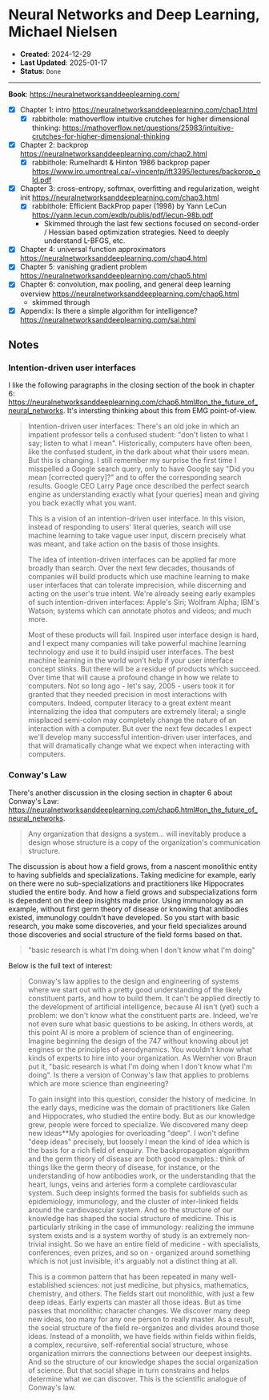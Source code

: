 # Neural Networks and Deep Learning, Michael Nielsen

- **Created**: 2024-12-29
- **Last Updated**: 2025-01-17
- **Status**: `Done`

---

**Book**: <https://neuralnetworksanddeeplearning.com/>

- [X] Chapter 1: intro <https://neuralnetworksanddeeplearning.com/chap1.html>
  - [X] rabbithole: mathoverflow intuitive crutches for higher dimensional thinking: <https://mathoverflow.net/questions/25983/intuitive-crutches-for-higher-dimensional-thinking>
- [X] Chapter 2: backprop <https://neuralnetworksanddeeplearning.com/chap2.html>
  - [X] rabbithole: Rumelhardt & Hinton 1986 backprop paper <https://www.iro.umontreal.ca/~vincentp/ift3395/lectures/backprop_old.pdf>
- [X] Chapter 3: cross-entropy, softmax, overfitting and regularization, weight init <https://neuralnetworksanddeeplearning.com/chap3.html>
  - [X] rabbithole: Efficient BackProp paper (1998) by Yann LeCun <https://yann.lecun.com/exdb/publis/pdf/lecun-98b.pdf>
    - Skimmed through the last few sections focused on second-order / Hessian based optimization strategies. Need to deeply understand L-BFGS, etc.
- [X] Chapter 4: universal function approximators <https://neuralnetworksanddeeplearning.com/chap4.html>
- [X] Chapter 5: vanishing gradient problem <https://neuralnetworksanddeeplearning.com/chap5.html>
- [X] Chapter 6: convolution, max pooling, and general deep learning overview <https://neuralnetworksanddeeplearning.com/chap6.html>
  - skimmed through
- [X] Appendix: Is there a simple algorithm for intelligence? <https://neuralnetworksanddeeplearning.com/sai.html>
  
## Notes

### Intention-driven user interfaces

I like the following paragraphs in the closing section of the book in chapter 6: <https://neuralnetworksanddeeplearning.com/chap6.html#on_the_future_of_neural_networks>. It's intersting thinking about this from EMG point-of-view.

> Intention-driven user interfaces: There's an old joke in which an impatient professor tells a confused student: "don't listen to what I say; listen to what I mean". Historically, computers have often been, like the confused student, in the dark about what their users mean. But this is changing. I still remember my surprise the first time I misspelled a Google search query, only to have Google say "Did you mean [corrected query]?" and to offer the corresponding search results. Google CEO Larry Page once described the perfect search engine as understanding exactly what [your queries] mean and giving you back exactly what you want.
>
> This is a vision of an intention-driven user interface. In this vision, instead of responding to users' literal queries, search will use machine learning to take vague user input, discern precisely what was meant, and take action on the basis of those insights.
>
> The idea of intention-driven interfaces can be applied far more broadly than search. Over the next few decades, thousands of companies will build products which use machine learning to make user interfaces that can tolerate imprecision, while discerning and acting on the user's true intent. We're already seeing early examples of such intention-driven interfaces: Apple's Siri; Wolfram Alpha; IBM's Watson; systems which can annotate photos and videos; and much more.
>
> Most of these products will fail. Inspired user interface design is hard, and I expect many companies will take powerful machine learning technology and use it to build insipid user interfaces. The best machine learning in the world won't help if your user interface concept stinks. But there will be a residue of products which succeed. Over time that will cause a profound change in how we relate to computers. Not so long ago - let's say, 2005 - users took it for granted that they needed precision in most interactions with computers. Indeed, computer literacy to a great extent meant internalizing the idea that computers are extremely literal; a single misplaced semi-colon may completely change the nature of an interaction with a computer. But over the next few decades I expect we'll develop many successful intention-driven user interfaces, and that will dramatically change what we expect when interacting with computers.

### Conway's Law

There's another discussion in the closing section in chapter 6 about Conway's Law: <https://neuralnetworksanddeeplearning.com/chap6.html#on_the_future_of_neural_networks>.

> Any organization that designs a system... will inevitably produce a design whose structure is a copy of the organization's communication structure.

The discussion is about how a field grows, from a nascent monolithic entity to having subfields and specializations. Taking medicine for example, early on there were no sub-specializations and practitioners like Hippocrates studied the entire body. And how a field grows and subspecializations form is dependent on the deep insights made prior. Using immunology as an example, without first germ theory of disease or knowing that antibodies existed, immunology couldn't have developed.
So you start with basic research, you make some discoveries, and your field specializes around those discoveries and social structure of the field forms based on that.

> "basic research is what I'm doing when I don't know what I'm doing"

Below is the full text of interest:

> Conway's law applies to the design and engineering of systems where we start out with a pretty good understanding of the likely constituent parts, and how to build them. It can't be applied directly to the development of artificial intelligence, because AI isn't (yet) such a problem: we don't know what the constituent parts are. Indeed, we're not even sure what basic questions to be asking. In others words, at this point AI is more a problem of science than of engineering. Imagine beginning the design of the 747 without knowing about jet engines or the principles of aerodynamics. You wouldn't know what kinds of experts to hire into your organization. As Wernher von Braun put it, "basic research is what I'm doing when I don't know what I'm doing". Is there a version of Conway's law that applies to problems which are more science than engineering?
>
> To gain insight into this question, consider the history of medicine. In the early days, medicine was the domain of practitioners like Galen and Hippocrates, who studied the entire body. But as our knowledge grew, people were forced to specialize. We discovered many deep new ideas**My apologies for overloading "deep". I won't define "deep ideas" precisely, but loosely I mean the kind of idea which is the basis for a rich field of enquiry. The backpropagation algorithm and the germ theory of disease are both good examples.: think of things like the germ theory of disease, for instance, or the understanding of how antibodies work, or the understanding that the heart, lungs, veins and arteries form a complete cardiovascular system. Such deep insights formed the basis for subfields such as epidemiology, immunology, and the cluster of inter-linked fields around the cardiovascular system. And so the structure of our knowledge has shaped the social structure of medicine. This is particularly striking in the case of immunology: realizing the immune system exists and is a system worthy of study is an extremely non-trivial insight. So we have an entire field of medicine - with specialists, conferences, even prizes, and so on - organized around something which is not just invisible, it's arguably not a distinct thing at all.
>
> This is a common pattern that has been repeated in many well-established sciences: not just medicine, but physics, mathematics, chemistry, and others. The fields start out monolithic, with just a few deep ideas. Early experts can master all those ideas. But as time passes that monolithic character changes. We discover many deep new ideas, too many for any one person to really master. As a result, the social structure of the field re-organizes and divides around those ideas. Instead of a monolith, we have fields within fields within fields, a complex, recursive, self-referential social structure, whose organization mirrors the connections between our deepest insights. And so the structure of our knowledge shapes the social organization of science. But that social shape in turn constrains and helps determine what we can discover. This is the scientific analogue of Conway's law.
